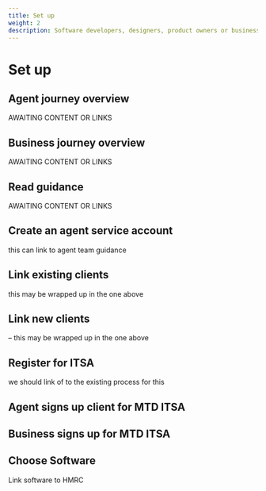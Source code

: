 ```yaml
---
title: Set up
weight: 2
description: Software developers, designers, product owners or business analysts. Integrate your software with the Income Tax API for Making Tax Digital.
---
```


# Set up

## Agent journey overview

AWAITING CONTENT OR LINKS

## Business journey overview

AWAITING CONTENT OR LINKS

## Read guidance

AWAITING CONTENT OR LINKS

## Create an agent service account

this can link to agent team guidance
 
## Link existing clients  

this may be wrapped up in the one above

## Link new clients 

– this may be wrapped up in the one above

## Register for ITSA 

we should link of to the existing process for this

## Agent signs up client for MTD ITSA

## Business signs up for MTD ITSA

## Choose Software

Link software to HMRC
